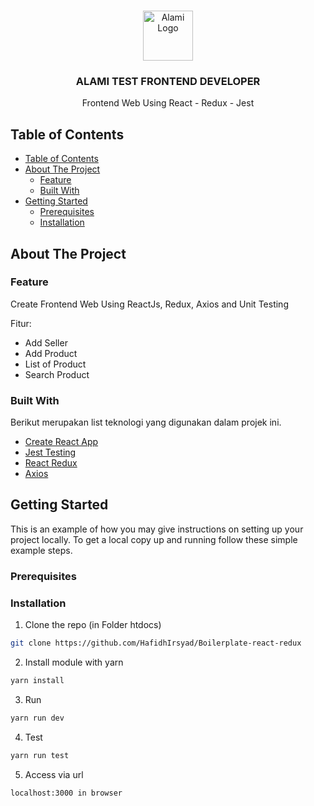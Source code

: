 <!-- PROJECT LOGO -->
<br />
<p align="center">
  <a href="https://github.com/HafidhIrsyad/Boilerplate-react-redux">
    <img src="https://github.com/HafidhIrsyad/alam-test/blob/main/alami-logo.png" alt="Alami Logo" height="80">
  </a>

  <h3 align="center">ALAMI TEST FRONTEND DEVELOPER</h3>

  <p align="center">
    Frontend Web Using React - Redux - Jest
  </p>
</p>

<!-- TABLE OF CONTENTS -->
## Table of Contents

- [Table of Contents](#table-of-contents)
- [About The Project](#about-the-project)
  - [Feature](#feature)
  - [Built With](#built-with)
- [Getting Started](#getting-started)
  - [Prerequisites](#prerequisites)
  - [Installation](#installation)



<!-- ABOUT THE PROJECT -->
## About The Project
### Feature

Create Frontend Web Using ReactJs, Redux, Axios and Unit Testing

Fitur:
* Add Seller
* Add Product
* List of Product
* Search Product

### Built With
Berikut merupakan list teknologi yang digunakan dalam projek ini.
* [Create React App](https://reactjs.org/)
* [Jest Testing](https://jestjs.io/docs/getting-started)
* [React Redux](https://react-redux.js.org/introduction/getting-started)
* [Axios](https://github.com/axios/axios)


<!-- GETTING STARTED -->
## Getting Started

This is an example of how you may give instructions on setting up your project locally.
To get a local copy up and running follow these simple example steps.

### Prerequisites

### Installation

1. Clone the repo (in Folder htdocs)
```sh
git clone https://github.com/HafidhIrsyad/Boilerplate-react-redux
```
2. Install module with yarn
```sh
yarn install
```
3. Run
```sh
yarn run dev
```
4. Test
```sh
yarn run test
```
5. Access via url
```JS
localhost:3000 in browser
```

<!-- MARKDOWN LINKS & IMAGES -->
<!-- https://www.markdownguide.org/basic-syntax/#reference-style-links -->
[contributors-shield]: https://img.shields.io/github/contributors/othneildrew/Best-README-Template.svg?style=flat-square
[contributors-url]: https://github.com/othneildrew/Best-README-Template/graphs/contributors
[forks-shield]: https://img.shields.io/github/forks/othneildrew/Best-README-Template.svg?style=flat-square
[forks-url]: https://github.com/othneildrew/Best-README-Template/network/members
[stars-shield]: https://img.shields.io/github/stars/othneildrew/Best-README-Template.svg?style=flat-square
[stars-url]: https://github.com/othneildrew/Best-README-Template/stargazers
[issues-shield]: https://img.shields.io/github/issues/ubaidillahhf/alterra-store
[issues-url]: https://github.com/othneildrew/Best-README-Template/issues
[license-shield]: https://img.shields.io/badge/License-MIT-blue
[license-url]: https://github.com/othneildrew/Best-README-Template/blob/master/LICENSE.txt
[linkedin-shield]: https://img.shields.io/badge/-LinkedIn-black.svg?style=flat-square&logo=linkedin&colorB=555
[linkedin-url]: https://linkedin.com/in/othneildrew
[product-screenshot]: images/screenshot.png